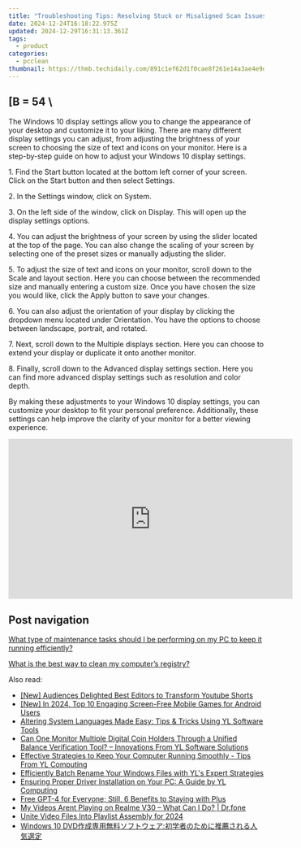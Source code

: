 ```yaml
---
title: "Troubleshooting Tips: Resolving Stuck or Misaligned Scan Issues - Expert Advice From YL Computing"
date: 2024-12-24T16:18:22.975Z
updated: 2024-12-29T16:31:13.361Z
tags:
  - product
categories:
  - pcclean
thumbnail: https://thmb.techidaily.com/891c1ef62d1f0cae8f261e14a3ae4e9d18efe066afd0af7e2373c813aa6b6f85.jpg
---
```


## \[B = 54 \

The Windows 10 display settings allow you to change the appearance of your desktop and customize it to your liking. There are many different display settings you can adjust, from adjusting the brightness of your screen to choosing the size of text and icons on your monitor. Here is a step-by-step guide on how to adjust your Windows 10 display settings. 

1\. Find the Start button located at the bottom left corner of your screen. Click on the Start button and then select Settings.

2\. In the Settings window, click on System.

3\. On the left side of the window, click on Display. This will open up the display settings options. 

4\. You can adjust the brightness of your screen by using the slider located at the top of the page. You can also change the scaling of your screen by selecting one of the preset sizes or manually adjusting the slider.

5\. To adjust the size of text and icons on your monitor, scroll down to the Scale and layout section. Here you can choose between the recommended size and manually entering a custom size. Once you have chosen the size you would like, click the Apply button to save your changes.

6\. You can also adjust the orientation of your display by clicking the dropdown menu located under Orientation. You have the options to choose between landscape, portrait, and rotated.

7\. Next, scroll down to the Multiple displays section. Here you can choose to extend your display or duplicate it onto another monitor.

8\. Finally, scroll down to the Advanced display settings section. Here you can find more advanced display settings such as resolution and color depth. 

By making these adjustments to your Windows 10 display settings, you can customize your desktop to fit your personal preference. Additionally, these settings can help improve the clarity of your monitor for a better viewing experience.

<!-- affiliate ads begin -->
<iframe width="560" height="315" src="https://www.youtube.com/embed/GBWcw6rXIdg?si=Tlue44bW-bPA4tH9" title="YouTube video player" frameborder="0" allow="accelerometer; autoplay; clipboard-write; encrypted-media; gyroscope; picture-in-picture; web-share" referrerpolicy="strict-origin-when-cross-origin" allowfullscreen></iframe>
<!-- affiliate ads end -->

## Post navigation

[What type of maintenance tasks should I be performing on my PC to keep it running efficiently?](https://tools.techidaily.com/pcclean/products/)

[What is the best way to clean my computer’s registry?](https://tools.techidaily.com/pcclean/products/)

<ins class="adsbygoogle"
     style="display:block"
     data-ad-format="autorelaxed"
     data-ad-client="ca-pub-7571918770474297"
     data-ad-slot="1223367746"></ins>

<ins class="adsbygoogle"
     style="display:block"
     data-ad-client="ca-pub-7571918770474297"
     data-ad-slot="8358498916"
     data-ad-format="auto"
     data-full-width-responsive="true"></ins>

<span class="atpl-alsoreadstyle">Also read:</span>
<div><ul>
<li><a href="https://youtube-tips.techidaily.com/udiences-delighted-best-editors-to-transform-youtube-shorts/"><u>[New] Audiences Delighted Best Editors to Transform Youtube Shorts</u></a></li>
<li><a href="https://screen-recording.techidaily.com/new-in-2024-top-10-engaging-screen-free-mobile-games-for-android-users/"><u>[New] In 2024, Top 10 Engaging Screen-Free Mobile Games for Android Users</u></a></li>
<li><a href="https://win-exclusive.techidaily.com/altering-system-languages-made-easy-tips-and-tricks-using-yl-software-tools/"><u>Altering System Languages Made Easy: Tips & Tricks Using YL Software Tools</u></a></li>
<li><a href="https://win-exclusive.techidaily.com/can-one-monitor-multiple-digital-coin-holders-through-a-unified-balance-verification-tool-innovations-from-yl-software-solutions/"><u>Can One Monitor Multiple Digital Coin Holders Through a Unified Balance Verification Tool? – Innovations From YL Software Solutions</u></a></li>
<li><a href="https://win-exclusive.techidaily.com/effective-strategies-to-keep-your-computer-running-smoothly-tips-from-yl-computing/"><u>Effective Strategies to Keep Your Computer Running Smoothly - Tips From YL Computing</u></a></li>
<li><a href="https://win-exclusive.techidaily.com/efficiently-batch-rename-your-windows-files-with-yls-expert-strategies/"><u>Efficiently Batch Rename Your Windows Files with YL's Expert Strategies</u></a></li>
<li><a href="https://win-exclusive.techidaily.com/ensuring-proper-driver-installation-on-your-pc-a-guide-by-yl-computing/"><u>Ensuring Proper Driver Installation on Your PC: A Guide by YL Computing</u></a></li>
<li><a href="https://tech-savvy.techidaily.com/free-gpt-4-for-everyone-still-6-benefits-to-staying-with-plus/"><u>Free GPT-4 for Everyone; Still, 6 Benefits to Staying with Plus</u></a></li>
<li><a href="https://fix-guide.techidaily.com/my-videos-arent-playing-on-realme-v30-what-can-i-do-drfone-by-drfone-fix-android-problems-fix-android-problems/"><u>My Videos Arent Playing on Realme V30 – What Can I Do? | Dr.fone</u></a></li>
<li><a href="https://some-skills.techidaily.com/unite-video-files-into-playlist-assembly-for-2024/"><u>Unite Video Files Into Playlist Assembly for 2024</u></a></li>
<li><a href="https://discover-exclusive.techidaily.com/1725287437394-windows-10-dvd/"><u>Windows 10 DVD作成専用無料ソフトウェア:初学者のために推薦される人気選定</u></a></li>
</ul></div>

